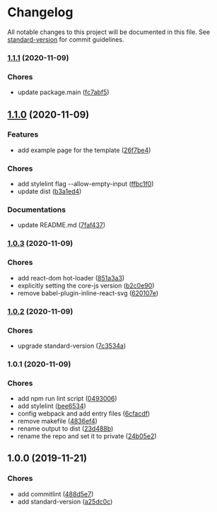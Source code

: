 # Changelog

All notable changes to this project will be documented in this file. See [standard-version](https://github.com/conventional-changelog/standard-version) for commit guidelines.

### [1.1.1](https://github.com/YuCJ/react-static-site-template/compare/v1.1.0...v1.1.1) (2020-11-09)

### Chores

- update package.main ([fc7abf5](https://github.com/YuCJ/react-static-site-template/commit/fc7abf5562664068699575f5380751d42cb37257))

## [1.1.0](https://github.com/YuCJ/react-static-site-template/compare/v1.0.3...v1.1.0) (2020-11-09)

### Features

- add example page for the template ([26f7be4](https://github.com/YuCJ/react-static-site-template/commit/26f7be4abc346106e99ececb38e92e39d688be3a))

### Chores

- add stylelint flag --allow-empty-input ([ffbc1f0](https://github.com/YuCJ/react-static-site-template/commit/ffbc1f0fd587b151c5ca02c076d916fa9bb8dbe4))
- update dist ([b3a1ed4](https://github.com/YuCJ/react-static-site-template/commit/b3a1ed4d4d101419f5fb69931f22883c5ead250f))

### Documentations

- update README.md ([7faf437](https://github.com/YuCJ/react-static-site-template/commit/7faf43752a89ff7fe37ea13f2905a0d4d4694109))

### [1.0.3](https://github.com/YuCJ/react-static-site-template/compare/v1.0.2...v1.0.3) (2020-11-09)

### Chores

- add react-dom hot-loader ([851a3a3](https://github.com/YuCJ/react-static-site-template/commit/851a3a38df186b58e5e4bf0db9fb2438271904cf))
- explicitly setting the core-js version ([b2c0e90](https://github.com/YuCJ/react-static-site-template/commit/b2c0e90d8f84c5345ef8d33544972237ace13257))
- remove babel-plugin-inline-react-svg ([620107e](https://github.com/YuCJ/react-static-site-template/commit/620107e71b52cee95dc900d468dc2a0d6c517666))

### [1.0.2](https://github.com/YuCJ/react-static-site-template/compare/v1.0.1...v1.0.2) (2020-11-09)

### Chores

- upgrade standard-version ([7c3534a](https://github.com/YuCJ/react-static-site-template/commit/7c3534afc046d57765838beeb3159152b146a0a1))

### 1.0.1 (2020-11-09)

### Chores

- add npm run lint script ([0493006](https://github.com/YuCJ/react-static-site-template/commit/0493006bae5e96c3297b1e4c3c9930406ca6337f))
- add stylelint ([bee6534](https://github.com/YuCJ/react-static-site-template/commit/bee65340212405a4b6f10ec83cc000143a02d061))
- config webpack and add entry files ([6cfacdf](https://github.com/YuCJ/react-static-site-template/commit/6cfacdf2176e199abd21f6d78c93f12638f993f8))
- remove makefile ([4836ef4](https://github.com/YuCJ/react-static-site-template/commit/4836ef4902024c5226ae6a6cadabbe39386a6220))
- rename output to dist ([23d488b](https://github.com/YuCJ/react-static-site-template/commit/23d488bb63579753262b1747ef45eb57bd368b65))
- rename the repo and set it to private ([24b05e2](https://github.com/YuCJ/react-static-site-template/commit/24b05e25988585ff00dc089b235d14e1e1392049))

## 1.0.0 (2019-11-21)

### Chores

- add commitlint ([488d5e7](https://github.com/YuCJ/standard-js-template/commit/488d5e762ddd6a7ae0a1c192982da78ecc7981b8))
- add standard-version ([a25dc0c](https://github.com/YuCJ/standard-js-template/commit/a25dc0c0308f71da3d43c281299a66deb5f8a10a))
